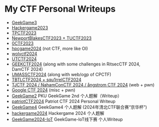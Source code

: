# My CTF Personal Writeups

- [GeekGame3](https://github.com/RibomBalt/CTF-GG3-HG2023-Personal-Writeup/tree/GG3)
- [Hackergame2023](https://github.com/RibomBalt/CTF-GG3-HG2023-Personal-Writeup/tree/HG2023)
- [TPCTF2023](https://github.com/RibomBalt/CTF-GG3-HG2023-Personal-Writeup/tree/TPCTF2023)
- [NewportBlakesCTF2023 + TUCTF2023](https://github.com/RibomBalt/CTF-GG3-HG2023-Personal-Writeup/tree/NBCTF2023)
- [0CTF2023](https://github.com/RibomBalt/CTF-GG3-HG2023-Personal-Writeup/tree/0CTF2023)
- [hpcgame2024](https://github.com/RibomBalt/CTF-GG3-HG2023-Personal-Writeup/tree/hpcgame2024) (not CTF, more like OI)
- [wolvctf2024](https://github.com/RibomBalt/CTF-GG3-HG2023-Personal-Writeup/tree/wctf2024)
- [UTCTF2024](https://github.com/RibomBalt/CTF-GG3-HG2023-Personal-Writeup/tree/UTCTF2024)
- [GEEKCTF2024](https://github.com/RibomBalt/CTF-GG3-HG2023-Personal-Writeup/tree/GEEKCTF2024) (along with some challenges in RitsecCTF 2024, DamCTF 2024)
- [UMASSCTF2024](https://github.com/RibomBalt/CTF-GG3-HG2023-Personal-Writeup/tree/umassctf2024) (along with web/ogp of CPCTF)
- [TBTLCTF2024 + squ1rrelCTF2024](https://github.com/RibomBalt/CTF-GG3-HG2023-Personal-Writeup/tree/TBTLCTF2024)
- [TJCTF 2024 / NahamConCTF 2024 / ångstrom CTF 2024](https://github.com/RibomBalt/CTF-GG3-HG2023-Personal-Writeup/tree/angstormCTF2024)  (web + pwn)
- [Google CTF 2024](https://github.com/RibomBalt/CTF-GG3-HG2023-Personal-Writeup/tree/GoogleCTF2024)  (misc + pwn)
- [GeekGame2](https://github.com/RibomBalt/CTF-GG3-HG2023-Personal-Writeup/tree/CTF/GeekGame2)  PKU GeekGame 2nd 个人题解（Writeup）
- [patriotCTF2024](https://github.com/RibomBalt/CTF-GG3-HG2023-Personal-Writeup/tree/CTF/patriotCTF2024)  Patriot CTF 2024 Personal Writeup
- [GeekGame4](https://github.com/RibomBalt/CTF-GG3-HG2023-Personal-Writeup/tree/CTF/GeekGame4)  GeekGame4 个人题解 (2024年清北CTF联合赛“京华杯”) 
- [hackergame2024](https://github.com/RibomBalt/CTF-GG3-HG2023-Personal-Writeup/tree/CTF/hackergame2024)  Hackergame 2024 个人题解
- [GeekGame2024-IoT](https://github.com/RibomBalt/CTF-GG3-HG2023-Personal-Writeup/tree/CTF/GeekGame2024-IoT)  GeekGame-IoT线下赛 个人Writeup
